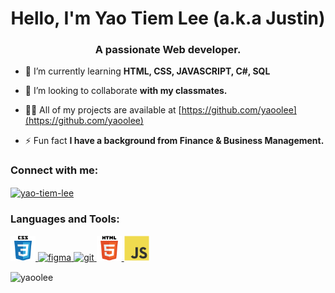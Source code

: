 <h1 align="center">Hello, I'm Yao Tiem Lee (a.k.a Justin)</h1>
<h3 align="center">A passionate Web developer.</h3>

- 🌱 I’m currently learning **HTML, CSS, JAVASCRIPT, C#, SQL**

- 👯 I’m looking to collaborate **with my classmates.**

- 👨‍💻 All of my projects are available at [https://github.com/yaoolee](https://github.com/yaoolee)

- ⚡ Fun fact **I have a background from Finance & Business Management.**

<h3 align="left">Connect with me:</h3>
<p align="left">
<a href="https://linkedin.com/in/yao-tiem-lee" target="blank"><img align="center" src="https://raw.githubusercontent.com/rahuldkjain/github-profile-readme-generator/master/src/images/icons/Social/linked-in-alt.svg" alt="yao-tiem-lee" height="30" width="40" /></a>
</p>

<h3 align="left">Languages and Tools:</h3>
<p align="left"> <a href="https://www.w3schools.com/css/" target="_blank" rel="noreferrer"> <img src="https://raw.githubusercontent.com/devicons/devicon/master/icons/css3/css3-original-wordmark.svg" alt="css3" width="40" height="40"/> </a> <a href="https://www.figma.com/" target="_blank" rel="noreferrer"> <img src="https://www.vectorlogo.zone/logos/figma/figma-icon.svg" alt="figma" width="40" height="40"/> </a> <a href="https://git-scm.com/" target="_blank" rel="noreferrer"> <img src="https://www.vectorlogo.zone/logos/git-scm/git-scm-icon.svg" alt="git" width="40" height="40"/> </a> <a href="https://www.w3.org/html/" target="_blank" rel="noreferrer"> <img src="https://raw.githubusercontent.com/devicons/devicon/master/icons/html5/html5-original-wordmark.svg" alt="html5" width="40" height="40"/> </a> <a href="https://developer.mozilla.org/en-US/docs/Web/JavaScript" target="_blank" rel="noreferrer"> <img src="https://raw.githubusercontent.com/devicons/devicon/master/icons/javascript/javascript-original.svg" alt="javascript" width="40" height="40"/> </a> </p>

<p><img align="center" src="https://github-readme-stats.vercel.app/api/top-langs?username=yaoolee&show_icons=true&locale=en&layout=compact" alt="yaoolee" /></p>
